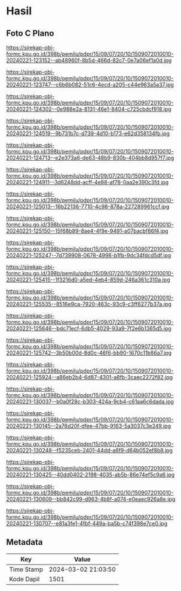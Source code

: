 # Hasil

## Foto C Plano

https://sirekap-obj-formc.kpu.go.id/398b/pemilu/pdpr/15/09/07/20/10/1509072010010-20240221-123152--ab48960f-8b5d-466d-82c7-0e7a06ef1a0d.jpg

https://sirekap-obj-formc.kpu.go.id/398b/pemilu/pdpr/15/09/07/20/10/1509072010010-20240221-123747--c6b6b082-51c6-4ecd-a205-c44e963a5a37.jpg

https://sirekap-obj-formc.kpu.go.id/398b/pemilu/pdpr/15/09/07/20/10/1509072010010-20240221-124302--0e988e2a-8131-46e1-8404-c725cbdcf918.jpg

https://sirekap-obj-formc.kpu.go.id/398b/pemilu/pdpr/15/09/07/20/10/1509072010010-20240221-124519--9b731b7c-d739-4d10-b173-e62d358134fb.jpg

https://sirekap-obj-formc.kpu.go.id/398b/pemilu/pdpr/15/09/07/20/10/1509072010010-20240221-124713--e2e373a6-de63-48b9-830b-404bb8d957f7.jpg

https://sirekap-obj-formc.kpu.go.id/398b/pemilu/pdpr/15/09/07/20/10/1509072010010-20240221-124911--3d6248dd-acff-4e88-af78-0aa2e390c3fd.jpg

https://sirekap-obj-formc.kpu.go.id/398b/pemilu/pdpr/15/09/07/20/10/1509072010010-20240221-125013--16b22136-7710-4c98-878a-227289961ccf.jpg

https://sirekap-obj-formc.kpu.go.id/398b/pemilu/pdpr/15/09/07/20/10/1509072010010-20240221-125150--15f68b89-8ae4-4f9e-9491-a07bacbf86f4.jpg

https://sirekap-obj-formc.kpu.go.id/398b/pemilu/pdpr/15/09/07/20/10/1509072010010-20240221-125247--7d739908-0678-4998-b1fb-9dc34fdcd5df.jpg

https://sirekap-obj-formc.kpu.go.id/398b/pemilu/pdpr/15/09/07/20/10/1509072010010-20240221-125415--1f3216d0-a5ed-4eb4-859d-246a361c310a.jpg

https://sirekap-obj-formc.kpu.go.id/398b/pemilu/pdpr/15/09/07/20/10/1509072010010-20240221-125535--8516e9ca-7920-463c-93c9-c3ff6277b37a.jpg

https://sirekap-obj-formc.kpu.go.id/398b/pemilu/pdpr/15/09/07/20/10/1509072010010-20240221-125646--bdc71ecf-6db5-4029-93a9-7f2e6b1365d5.jpg

https://sirekap-obj-formc.kpu.go.id/398b/pemilu/pdpr/15/09/07/20/10/1509072010010-20240221-125742--3b50b00d-8d0c-46f6-bb90-1670c11b86a7.jpg

https://sirekap-obj-formc.kpu.go.id/398b/pemilu/pdpr/15/09/07/20/10/1509072010010-20240221-125924--a86eb2b4-6d87-4301-a8fb-3caec2272f82.jpg

https://sirekap-obj-formc.kpu.go.id/398b/pemilu/pdpr/15/09/07/20/10/1509072010010-20240221-130037--b0a0f28c-b303-424a-9cb4-c61aa6c6dada.jpg

https://sirekap-obj-formc.kpu.go.id/398b/pemilu/pdpr/15/09/07/20/10/1509072010010-20240221-130145--2a76d20f-dfee-47bb-9163-5a3037c3e249.jpg

https://sirekap-obj-formc.kpu.go.id/398b/pemilu/pdpr/15/09/07/20/10/1509072010010-20240221-130248--f5235ceb-2401-44dd-a6f9-d64b052ef8b8.jpg

https://sirekap-obj-formc.kpu.go.id/398b/pemilu/pdpr/15/09/07/20/10/1509072010010-20240221-130425--40dd0402-2198-4035-ab5b-86e74ef5c9a6.jpg

https://sirekap-obj-formc.kpu.go.id/398b/pemilu/pdpr/15/09/07/20/10/1509072010010-20240221-130609--bb842c99-d963-4b8f-a074-e0eaec926a8e.jpg

https://sirekap-obj-formc.kpu.go.id/398b/pemilu/pdpr/15/09/07/20/10/1509072010010-20240221-130707--e81a3fe1-4fbf-449a-ba5b-c74f398e7ce0.jpg


## Metadata

| Key        | Value               |
| ---------- | ------------------- |
| Time Stamp | 2024-03-02 21:03:50 |
| Kode Dapil | 1501                |



